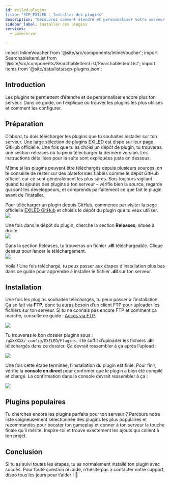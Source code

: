 ```yaml
---
id: exiled-plugins
title: "SCP EXILED : Installer des plugins"
description: "Découvrez comment étendre et personnaliser votre serveur avec des plugins fiables pour plus de fonctionnalités et de personnalisation → En savoir plus maintenant"
sidebar_label: Installer des plugins
services:
  - gameserver

---
```


import InlineVoucher from '@site/src/components/InlineVoucher';
import SearchableItemList from '@site/src/components/SearchableItemList/SearchableItemList';
import items from '@site/data/lists/scp-plugins.json';


## Introduction

Les plugins te permettent d’étendre et de personnaliser encore plus ton serveur. Dans ce guide, on t’explique où trouver les plugins les plus utilisés et comment les configurer.

<InlineVoucher />

## Préparation

D’abord, tu dois télécharger les plugins que tu souhaites installer sur ton serveur. Une large sélection de plugins EXILED est dispo sur leur page GitHub officielle. Une fois que tu as choisi un dépôt de plugin, tu trouveras une section releases où tu peux télécharger la dernière version. Les instructions détaillées pour la suite sont expliquées juste en dessous.

Même si les plugins peuvent être téléchargés depuis plusieurs sources, on te conseille de rester sur des plateformes fiables comme le dépôt GitHub officiel, car ce sont généralement les plus sûres. Sois toujours vigilant quand tu ajoutes des plugins à ton serveur – vérifie bien la source, regarde qui sont les développeurs, et comprends parfaitement ce que fait le plugin avant de l’installer.

Pour télécharger un plugin depuis GitHub, commence par visiter la page officielle [EXILED GitHub](https://github.com/Exiled-Team) et choisis le dépôt du plugin que tu veux utiliser.  
![](https://screensaver01.zap-hosting.com/index.php/s/6cCEZGEBKNnJ4o4/preview)  

Une fois dans le dépôt du plugin, cherche la section **Releases**, située à droite.  
![](https://screensaver01.zap-hosting.com/index.php/s/fteeKrPYmRZknBq/preview)  

Dans la section Releases, tu trouveras un fichier **.dll** téléchargeable. Clique dessus pour lancer le téléchargement.  
![](https://screensaver01.zap-hosting.com/index.php/s/WzB3qHEb37kkBKs/preview)  

Voilà ! Une fois téléchargé, tu peux passer aux étapes d’installation plus bas dans ce guide pour apprendre à installer le fichier **.dll** sur ton serveur.


## Installation

Une fois les plugins souhaités téléchargés, tu peux passer à l’installation. Ça se fait via **FTP**, donc tu auras besoin d’un client FTP pour uploader les fichiers sur ton serveur. Si tu ne connais pas encore FTP et comment ça marche, consulte ce guide : [Accès via FTP](gameserver-ftpaccess.md).

![](https://screensaver01.zap-hosting.com/index.php/s/pr5s8ySnpBN7qjC/preview)

Tu trouveras le bon dossier plugins sous : ```/gXXXXXX/.config/EXILED/Plugins```. Il te suffit d’uploader les fichiers **.dll** téléchargés dans ce dossier. Ça devrait ressembler à ça après l’upload :  

![](https://screensaver01.zap-hosting.com/index.php/s/MRJHcdGpwSb2agK/preview)

Une fois cette étape terminée, l’installation du plugin est finie. Pour finir, vérifie la **console en direct** pour confirmer que le plugin a bien été compilé et chargé. La confirmation dans la console devrait ressembler à ça :  

![](https://screensaver01.zap-hosting.com/index.php/s/NtN6T5fPif3ngEW/preview)



## Plugins populaires

Tu cherches encore les plugins parfaits pour ton serveur ? Parcours notre liste soigneusement sélectionnée des plugins les plus populaires et recommandés pour booster ton gameplay et donner à ton serveur la touche finale qu’il mérite. Inspire-toi et trouve exactement les ajouts qui collent à ton projet.

<SearchableItemList items={items} />


## Conclusion

Si tu as suivi toutes les étapes, tu as normalement installé ton plugin avec succès. Pour toute question ou aide, n’hésite pas à contacter notre support, dispo tous les jours pour t’aider ! 🙂

<InlineVoucher />